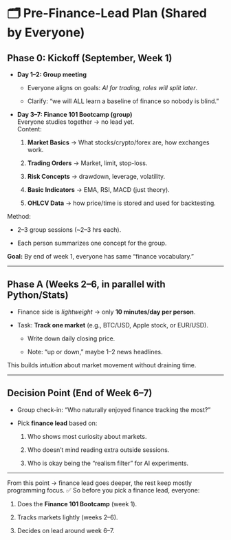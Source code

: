 # 🗂️ Pre-Finance-Lead Plan (Shared by Everyone)

## **Phase 0: Kickoff (September, Week 1)**

- **Day 1–2: Group meeting**
    
    - Everyone aligns on goals: _AI for trading, roles will split later_.
        
    - Clarify: “we will ALL learn a baseline of finance so nobody is blind.”
        
- **Day 3–7: Finance 101 Bootcamp (group)**  
    Everyone studies together → no lead yet.  
    Content:
    
    1. **Market Basics** → What stocks/crypto/forex are, how exchanges work.
        
    2. **Trading Orders** → Market, limit, stop-loss.
        
    3. **Risk Concepts** → drawdown, leverage, volatility.
        
    4. **Basic Indicators** → EMA, RSI, MACD (just theory).
        
    5. **OHLCV Data** → how price/time is stored and used for backtesting.
        

Method:

- 2–3 group sessions (~2–3 hrs each).
    
- Each person summarizes one concept for the group.
    

**Goal:** By end of week 1, everyone has same “finance vocabulary.”

---

## **Phase A (Weeks 2–6, in parallel with Python/Stats)**

- Finance side is _lightweight_ → only **10 minutes/day per person**.
    
- Task: **Track one market** (e.g., BTC/USD, Apple stock, or EUR/USD).
    
    - Write down daily closing price.
        
    - Note: “up or down,” maybe 1–2 news headlines.
        

This builds _intuition_ about market movement without draining time.

---

## **Decision Point (End of Week 6–7)**

- Group check-in: “Who naturally enjoyed finance tracking the most?”
    
- Pick **finance lead** based on:
    
    1. Who shows most curiosity about markets.
        
    2. Who doesn’t mind reading extra outside sessions.
        
    3. Who is okay being the “realism filter” for AI experiments.
        

---

From this point → finance lead goes deeper, the rest keep mostly programming focus.
✅ So before you pick a finance lead, everyone:

1. Does the **Finance 101 Bootcamp** (week 1).
    
2. Tracks markets lightly (weeks 2–6).
    
3. Decides on lead around week 6–7.